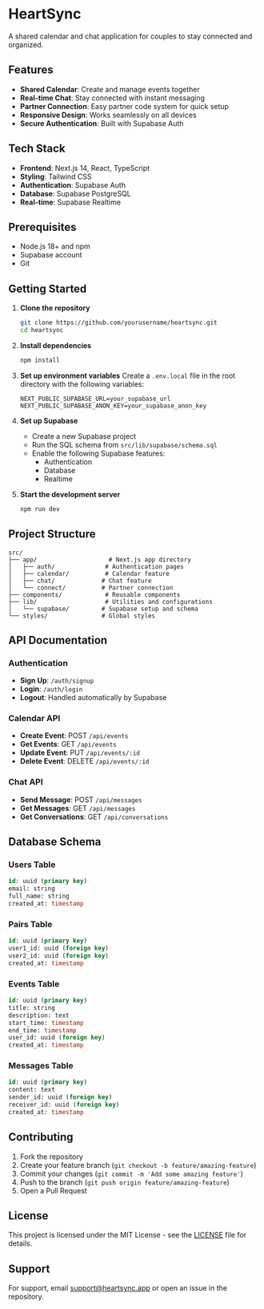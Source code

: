 # HeartSync

A shared calendar and chat application for couples to stay connected and organized.

## Features

- **Shared Calendar**: Create and manage events together
- **Real-time Chat**: Stay connected with instant messaging
- **Partner Connection**: Easy partner code system for quick setup
- **Responsive Design**: Works seamlessly on all devices
- **Secure Authentication**: Built with Supabase Auth

## Tech Stack

- **Frontend**: Next.js 14, React, TypeScript
- **Styling**: Tailwind CSS
- **Authentication**: Supabase Auth
- **Database**: Supabase PostgreSQL
- **Real-time**: Supabase Realtime

## Prerequisites

- Node.js 18+ and npm
- Supabase account
- Git

## Getting Started

1. **Clone the repository**
   ```bash
   git clone https://github.com/yourusername/heartsync.git
   cd heartsync
   ```

2. **Install dependencies**
   ```bash
   npm install
   ```

3. **Set up environment variables**
   Create a `.env.local` file in the root directory with the following variables:
   ```env
   NEXT_PUBLIC_SUPABASE_URL=your_supabase_url
   NEXT_PUBLIC_SUPABASE_ANON_KEY=your_supabase_anon_key
   ```

4. **Set up Supabase**
   - Create a new Supabase project
   - Run the SQL schema from `src/lib/supabase/schema.sql`
   - Enable the following Supabase features:
     - Authentication
     - Database
     - Realtime

5. **Start the development server**
   ```bash
   npm run dev
   ```

## Project Structure

```
src/
├── app/                    # Next.js app directory
│   ├── auth/              # Authentication pages
│   ├── calendar/          # Calendar feature
│   ├── chat/             # Chat feature
│   └── connect/          # Partner connection
├── components/            # Reusable components
├── lib/                   # Utilities and configurations
│   └── supabase/         # Supabase setup and schema
└── styles/               # Global styles
```

## API Documentation

### Authentication

- **Sign Up**: `/auth/signup`
- **Login**: `/auth/login`
- **Logout**: Handled automatically by Supabase

### Calendar API

- **Create Event**: POST `/api/events`
- **Get Events**: GET `/api/events`
- **Update Event**: PUT `/api/events/:id`
- **Delete Event**: DELETE `/api/events/:id`

### Chat API

- **Send Message**: POST `/api/messages`
- **Get Messages**: GET `/api/messages`
- **Get Conversations**: GET `/api/conversations`

## Database Schema

### Users Table
```sql
id: uuid (primary key)
email: string
full_name: string
created_at: timestamp
```

### Pairs Table
```sql
id: uuid (primary key)
user1_id: uuid (foreign key)
user2_id: uuid (foreign key)
created_at: timestamp
```

### Events Table
```sql
id: uuid (primary key)
title: string
description: text
start_time: timestamp
end_time: timestamp
user_id: uuid (foreign key)
created_at: timestamp
```

### Messages Table
```sql
id: uuid (primary key)
content: text
sender_id: uuid (foreign key)
receiver_id: uuid (foreign key)
created_at: timestamp
```

## Contributing

1. Fork the repository
2. Create your feature branch (`git checkout -b feature/amazing-feature`)
3. Commit your changes (`git commit -m 'Add some amazing feature'`)
4. Push to the branch (`git push origin feature/amazing-feature`)
5. Open a Pull Request

## License

This project is licensed under the MIT License - see the [LICENSE](LICENSE) file for details.

## Support

For support, email support@heartsync.app or open an issue in the repository.
